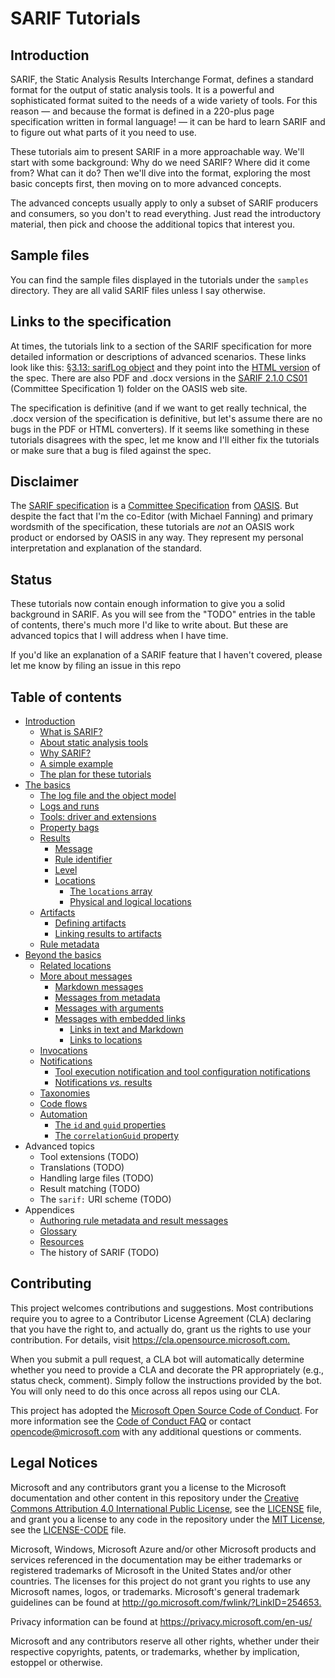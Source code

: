 # SARIF Tutorials

## Introduction

SARIF, the Static Analysis Results Interchange Format, defines a standard format for the output of static analysis tools.
It is a powerful and sophisticated format suited to the needs of a wide variety of tools.
For this reason &mdash; and because the format is defined in a 220-plus page specification written in formal language!
&mdash; it can be hard to learn SARIF and to figure out what parts of it you need to use.

These tutorials aim to present SARIF in a more approachable way.
We'll start with some background:
Why do we need SARIF? Where did it come from? What can it do?
Then we'll dive into the format, exploring the most basic concepts first, then moving on to more advanced concepts.

The advanced concepts usually apply to only a subset of SARIF producers and consumers,
so you don't to read everything.
Just read the introductory material, then pick and choose the additional topics that interest you.

## Sample files

You can find the sample files displayed in the tutorials under the `samples` directory.
They are all valid SARIF files unless I say otherwise.

## Links to the specification

At times, the tutorials link to a section of the SARIF specification for more detailed information
or descriptions of advanced scenarios.
These links look like this: [§3.13: sarifLog object](https://docs.oasis-open.org/sarif/sarif/v2.1.0/cs01/sarif-v2.1.0-cs01.html#_Toc16012434)
and they point into the
[HTML version](https://docs.oasis-open.org/sarif/sarif/v2.1.0/cs01/sarif-v2.1.0-cs01.html) of the spec.
There are also PDF and .docx versions in the [SARIF 2.1.0 CS01](https://docs.oasis-open.org/sarif/sarif/v2.1.0/cs01/)
(Committee Specification 1) folder on the OASIS web site.

The specification is definitive (and if we want to get really technical, the .docx version of the specification is
definitive, but let's assume there are no bugs in the PDF or HTML converters).
If it seems like something in these tutorials disagrees with the spec,
let me know and I'll either fix the tutorials or make sure that a bug is filed against the spec.

## Disclaimer

The [SARIF specification](https://docs.oasis-open.org/sarif/sarif/v2.1.0/cs01/)
is a [Committee Specification](https://www.oasis-open.org/news/announcements/static-analysis-results-interchange-format-sarif-v2-1-0-from-the-sarif-tc-is-an-a)
from [OASIS](https://www.oasis-open.org/).
But despite the fact that I'm the co-Editor (with Michael Fanning) and primary wordsmith of the specification,
these tutorials are _not_ an OASIS work product or endorsed by OASIS in any way.
They represent my personal interpretation and explanation of the standard.

## Status

These tutorials now contain enough information to give you a solid background in SARIF.
As you will see from the "TODO" entries in the table of contents, there's much more I'd like to write about.
But these are advanced topics that I will address when I have time.

If you'd like an explanation of a SARIF feature that I haven't covered,
please let me know by filing an issue in this repo

## <a id="contents"></a>Table of contents

- [Introduction](docs/1-Introduction.md)
  - [What is SARIF?](docs/1-Introduction.md#what-is-sarif)
  - [About static analysis tools](docs/1-Introduction.md#tools)
  - [Why SARIF?](docs/1-Introduction.md#why-sarif)
  - [A simple example](docs/1-Introduction.md#simple-example)
  - [The plan for these tutorials](docs/1-Introduction.md#plan)
- [The basics](docs/2-Basics.md)
  - [The log file and the object model](docs/2-Basics.md#log-file-and-om)
  - [Logs and runs](docs/2-Basics.md#logs-runs)
  - [Tools: driver and extensions](docs/2-Basics.md#tools)
  - [Property bags](docs/2-Basics.md#property-bags)
  - [Results](docs/2-Basics.md#results)
    - [Message](docs/2-Basics.md#message)
    - [Rule identifier](docs/2-Basics.md#rule-id)
    - [Level](docs/2-Basics.md#level)
    - [Locations](docs/2-Basics.md#locations)
      - [The `locations` array](docs/2-Basics.md#loc-array)
      - [Physical and logical locations](docs/2-Basics.md#phys-log-loc)
  - [Artifacts](docs/2-Basics.md#artifacts)
    - [Defining artifacts](docs/2-Basics.md#defining-artifacts)
    - [Linking results to artifacts](docs/2-Basics.md#linking-artifacts)
  - [Rule metadata](docs/2-Basics.md#rule-metadata)
- [Beyond the basics](docs/3-Beyond-basics.md)
  - [Related locations](docs/3-Beyond-basics.md#related-locations)
  - [More about messages](docs/3-Beyond-basics.md#more-about-messages)
    - [Markdown messages](docs/3-Beyond-basics.md#msg-markdown)
    - [Messages from metadata](docs/3-Beyond-basics.md#msg-metadata)
    - [Messages with arguments](docs/3-Beyond-basics.md#msg-args)
    - [Messages with embedded links](docs/3-Beyond-basics.md#msg-links)
      - [Links in text and Markdown](docs/3-Beyond-basics.md#msg-links-text-markdown)
      - [Links to locations](docs/3-Beyond-basics.md#msg-links-location)
  - [Invocations](docs/3-Beyond-basics.md#invocations)
  - [Notifications](docs/3-Beyond-basics.md#notifications)
    - [Tool execution notification and tool configuration notifications](docs/3-Beyond-basics.md#exec-config-notif)
    - [Notifications _vs._ results](docs/3-Beyond-basics.md#notif-result)
  - [Taxonomies](docs/3-Beyond-basics.md#taxonomies)
  - [Code flows](docs/3-Beyond-basics.md#code-flows)
  - [Automation](docs/3-Beyond-basics.md#automation)
    - [The `id` and `guid` properties](docs/3-Beyond-basics.md#run-id-and-guid)
    - [The `correlationGuid` property](docs/3-Beyond-basics.md#run-correlationGuid)
- Advanced topics
  - Tool extensions (TODO)
  - Translations (TODO)
  - Handling large files (TODO)
  - Result matching (TODO)
  - The `sarif:` URI scheme (TODO)
- Appendices
  - [Authoring rule metadata and result messages](docs/Authoring-rule-metadata-and-result-messages.md)
  - [Glossary](docs/Glossary.md)
  - [Resources](docs/Resources.md)
  - The history of SARIF (TODO)

## Contributing

This project welcomes contributions and suggestions.  Most contributions require you to agree to a
Contributor License Agreement (CLA) declaring that you have the right to, and actually do, grant us
the rights to use your contribution. For details, visit <https://cla.opensource.microsoft.com.>

When you submit a pull request, a CLA bot will automatically determine whether you need to provide
a CLA and decorate the PR appropriately (e.g., status check, comment). Simply follow the instructions
provided by the bot. You will only need to do this once across all repos using our CLA.

This project has adopted the [Microsoft Open Source Code of Conduct](https://opensource.microsoft.com/codeofconduct/).
For more information see the [Code of Conduct FAQ](https://opensource.microsoft.com/codeofconduct/faq/) or
contact [opencode@microsoft.com](mailto:opencode@microsoft.com) with any additional questions or comments.

## Legal Notices

Microsoft and any contributors grant you a license to the Microsoft documentation and other content
in this repository under the [Creative Commons Attribution 4.0 International Public License](https://creativecommons.org/licenses/by/4.0/legalcode),
see the [LICENSE](LICENSE) file, and grant you a license to any code in the repository under the
[MIT License](https://opensource.org/licenses/MIT), see the
[LICENSE-CODE](LICENSE-CODE) file.

Microsoft, Windows, Microsoft Azure and/or other Microsoft products and services referenced in the documentation
may be either trademarks or registered trademarks of Microsoft in the United States and/or other countries.
The licenses for this project do not grant you rights to use any Microsoft names, logos, or trademarks.
Microsoft's general trademark guidelines can be found at <http://go.microsoft.com/fwlink/?LinkID=254653.>

Privacy information can be found at <https://privacy.microsoft.com/en-us/>

Microsoft and any contributors reserve all other rights, whether under their respective copyrights, patents,
or trademarks, whether by implication, estoppel or otherwise.
